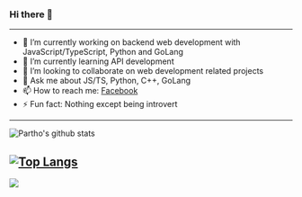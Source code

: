 ### Hi there 👋
---
- 🔭 I’m currently working on backend web development with JavaScript/TypeScript, Python and GoLang
- 🌱 I’m currently learning API development
- 👯 I’m looking to collaborate on web development related projects
- 💬 Ask me about JS/TS, Python, C++, GoLang
- 📫 How to reach me: [Facebook](https://web.facebook.com/TalkToPartho)
- ⚡ Fun fact: Nothing except being introvert
---

![Partho's github stats](https://github-readme-stats.vercel.app/api?username=ParthoKR&count_private=true&show_icons=true)

[![Top Langs](https://github-readme-stats.vercel.app/api/top-langs/?username=ParthoKR&langs_count=8&hide=html,java,css)](https://github.com/ParthoKR)
---
![](https://komarev.com/ghpvc/?username=ParthoKR&color=blue)
